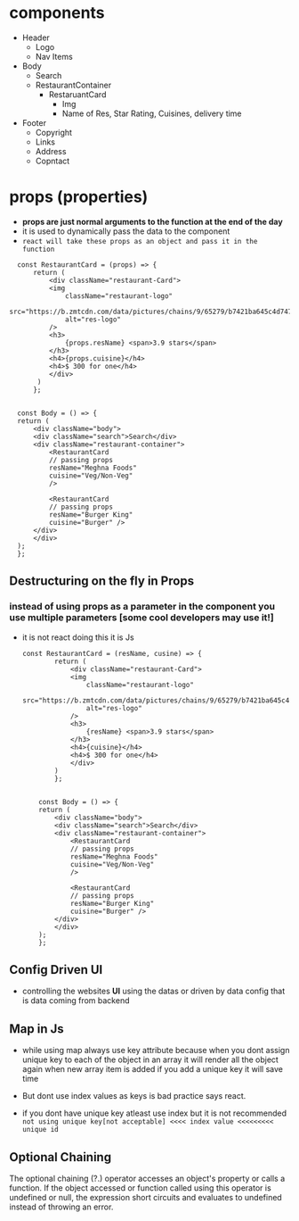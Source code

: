 # components
 
  - Header
      - Logo
      - Nav Items
  - Body
      - Search
      - RestaurantContainer
          - RestaruantCard
              - Img
              - Name of Res, Star Rating, Cuisines, delivery time 
  - Footer
     - Copyright
     - Links
     - Address
     - Copntact


# props (properties)
  
  - **props are just normal arguments to the function at the end of the day**
  - it is used to dynamically pass the data to the component
  - ``react will take these props as an object and pass it in the function``
  ```
    const RestaurantCard = (props) => {
        return (
            <div className="restaurant-Card">
            <img
                className="restaurant-logo"
                src="https://b.zmtcdn.com/data/pictures/chains/9/65279/b7421ba645c4d74775c27b5f5508b4b2_o2_featured_v2.jpg"
                alt="res-logo"
            />
            <h3>
                {props.resName} <span>3.9 stars</span>
            </h3>
            <h4>{props.cuisine}</h4>
            <h4>$ 300 for one</h4>
            </div>
         )
        }; 
            

    const Body = () => {
    return (
        <div className="body">
        <div className="search">Search</div>
        <div className="restaurant-container">
            <RestaurantCard 
            // passing props 
            resName="Meghna Foods" 
            cuisine="Veg/Non-Veg" 
            />

            <RestaurantCard 
            // passing props 
            resName="Burger King" 
            cuisine="Burger" />
        </div>
        </div>
    );
    };
  ```

## Destructuring on the fly in Props
### instead of using props as a parameter in the component you use multiple parameters [some cool developers may use it!]

   - it is not react doing this it is Js
        ```
        const RestaurantCard = (resName, cusine) => {
                return (
                    <div className="restaurant-Card">
                    <img
                        className="restaurant-logo"
                        src="https://b.zmtcdn.com/data/pictures/chains/9/65279/b7421ba645c4d74775c27b5f5508b4b2_o2_featured_v2.jpg"
                        alt="res-logo"
                    />
                    <h3>
                        {resName} <span>3.9 stars</span>
                    </h3>
                    <h4>{cuisine}</h4>
                    <h4>$ 300 for one</h4>
                    </div>
                )
                }; 
                    

            const Body = () => {
            return (
                <div className="body">
                <div className="search">Search</div>
                <div className="restaurant-container">
                    <RestaurantCard 
                    // passing props 
                    resName="Meghna Foods" 
                    cuisine="Veg/Non-Veg" 
                    />

                    <RestaurantCard 
                    // passing props 
                    resName="Burger King" 
                    cuisine="Burger" />
                </div>
                </div>
            );
            };
        ```


## Config Driven UI

   - controlling the websites **UI**  using the datas or driven by data config that is data coming from backend

## Map in Js
   - while using map always use key attribute because when you dont assign unique key to each of the object in an array it will render all the object again when new array item is added if you add a unique key it will save time

   - But dont use index values as keys is bad practice says react.
   - if you dont have unique key atleast use index but it is not recommended ``not using unique key[not acceptable] <<<< index value <<<<<<<<< unique id``

## Optional Chaining
  
  The optional chaining (?.) operator accesses an object's property or calls a function. If the object accessed or function called using this operator is undefined or null, the expression short circuits and evaluates to undefined instead of throwing an error.